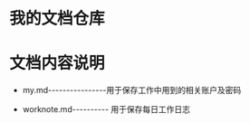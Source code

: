 #  我的文档仓库

# 文档内容说明
>>>
- my.md----------------用于保存工作中用到的相关账户及密码

- worknote.md---------- 用于保存每日工作日志

  
>>>